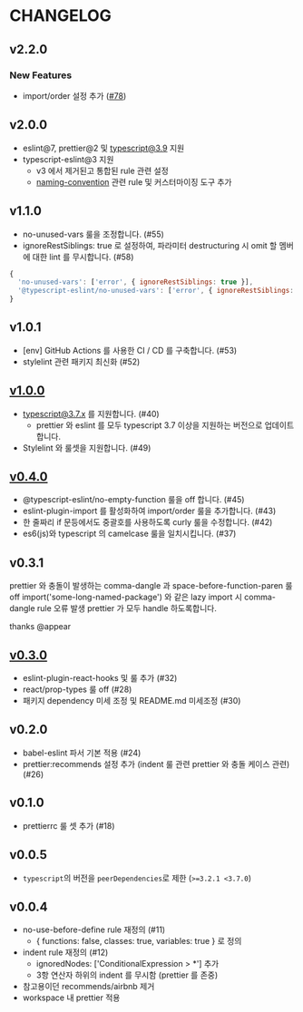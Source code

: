 # CHANGELOG

## v2.2.0

### New Features

* import/order 설정 추가 ([#78](https://github.com/titicacadev/eslint-config-triple/pull/78))

## v2.0.0

* eslint@7, prettier@2 및 typescript@3.9 지원
* typescript-eslint@3 지원
  * v3 에서 제거된고 통합된 rule 관련 설정
  * [naming-convention](https://github.com/typescript-eslint/typescript-eslint/blob/master/packages/eslint-plugin/docs/rules/naming-convention.md) 관련 rule 및 커스터마이징 도구 추가

## v1.1.0

* no-unused-vars 룰을 조정합니다. (#55)
* ignoreRestSiblings: true 로 설정하여, 파라미터 destructuring 시 omit 할 멤버에 대한 lint 를 무시합니다. (#58)

```js
{
  'no-unused-vars': ['error', { ignoreRestSiblings: true }],
  '@typescript-eslint/no-unused-vars': ['error', { ignoreRestSiblings: true }],
}
 ```

## v1.0.1

* [env] GitHub Actions 를 사용한 CI / CD 를 구축합니다. (#53)
* stylelint 관련 패키지 최신화 (#52)

## [v1.0.0](https://github.com/titicacadev/eslint-config-triple/milestone/4?closed=1)

* typescript@3.7.x 를 지원합니다. (#40)
  * prettier 와 eslint 를 모두 typescript 3.7 이상을 지원하는 버전으로 업데이트합니다.
* Stylelint 와 룰셋을 지원합니다. (#49)

## [v0.4.0](https://github.com/titicacadev/eslint-config-triple/issues?q=is%3Aissue+is%3Aclosed+milestone%3Av0.4.0)

* @typescript-eslint/no-empty-function 룰을 off 합니다. (#45)
* eslint-plugin-import 를 활성화하여 import/order 룰을 추가합니다. (#43)
* 한 줄짜리 if 문등에서도 중괄호를 사용하도록 curly 룰을 수정합니다. (#42)
* es6(js)와 typescript 의 camelcase 룰을 일치시킵니다. (#37)

## v0.3.1

prettier 와 충돌이 발생하는 comma-dangle 과 space-before-function-paren 룰 off
import('some-long-named-package') 와 같은 lazy import 시 comma-dangle rule 오류 발생
prettier 가 모두 handle 하도록합니다.

thanks @appear

## [v0.3.0](https://github.com/titicacadev/eslint-config-triple/milestone/2?closed=1)

* eslint-plugin-react-hooks 및 룰 추가 (#32)
* react/prop-types 룰 off (#28)
* 패키지 dependency 미세 조정 및 README.md 미세조정 (#30)

## v0.2.0

* babel-eslint 파서 기본 적용 (#24)
* prettier:recommends 설정 추가 (indent 룰 관련 prettier 와 충돌 케이스 관련) (#26)

## v0.1.0

* prettierrc 룰 셋 추가 (#18)

## v0.0.5

* `typescript`의 버전을 `peerDependencies`로 제한 (`>=3.2.1 <3.7.0`)

## v0.0.4

* no-use-before-define rule 재정의 (#11)
  * { functions: false, classes: true, variables: true } 로 정의
* indent rule 재정의 (#12)
  * ignoredNodes: ['ConditionalExpression > *'] 추가
  * 3항 연산자 하위의 indent 를 무시함 (prettier 를 존중)
* 참고용이던 recommends/airbnb 제거
* workspace 내 prettier 적용
